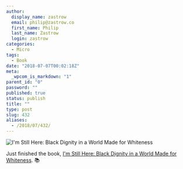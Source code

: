 ```yaml
---
author:
  display_name: zastrow
  email: philip@zastrow.co
  first_name: Philip
  last_name: Zastrow
  login: zastrow
categories:
  - Micro
tags:
  - Book
date: "2018-07-07T00:02:18Z"
meta:
  _wpcom_is_markdown: "1"
parent_id: "0"
password: ""
published: true
status: publish
title: ""
type: post
slug: 432
aliases:
  - /2018/07/432/
---
```

<p><img src="https://i.gr-assets.com/images/S/compressed.photo.goodreads.com/books/1526651960l/40165892._SX318_.jpg" alt="I'm Still Here: Black Dignity in a World Made for Whiteness" /></p>

<p>Just finished the book, <a href="https://www.goodreads.com/review/show/2435596635?utm_medium=api&amp;utm_source=rss">I'm Still Here: Black Dignity in a World Made for Whiteness</a>. 📚</p>
